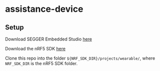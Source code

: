 # assistance-device

## Setup
Download SEGGER Embedded Studio [here](https://www.segger.com/products/development-tools/embedded-studio/)

Download the nRF5 SDK [here](https://www.nordicsemi.com/Software-and-tools/Software/nRF5-SDK)

Clone this repo into the folder `${NRF_SDK_DIR}/projects/wearable/`,  where `NRF_SDK_DIR` is the nRF5 SDK folder.
